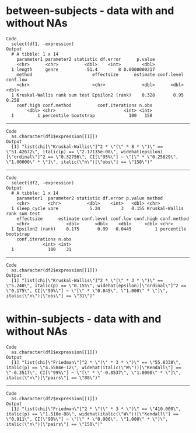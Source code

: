# between-subjects - data with and without NAs

    Code
      select(df1, -expression)
    Output
      # A tibble: 1 x 14
        parameter1 parameter2 statistic df.error      p.value
        <chr>      <chr>          <dbl>    <int>        <dbl>
      1 length     genre           51.4        8 0.0000000217
        method                       effectsize      estimate conf.level conf.low
        <chr>                        <chr>              <dbl>      <dbl>    <dbl>
      1 Kruskal-Wallis rank sum test Epsilon2 (rank)    0.328       0.95    0.258
        conf.high conf.method          conf.iterations n.obs
            <dbl> <chr>                          <int> <int>
      1         1 percentile bootstrap             100   158

---

    Code
      as.character(df1$expression[[1]])
    Output
      [1] "list(chi[\"Kruskal-Wallis\"]^2 * \"(\" * 8 * \")\" == \"51.42672\", italic(p) == \"2.17135e-08\", widehat(epsilon)[\"ordinal\"]^2 == \"0.32756\", CI[\"95%\"] ~ \"[\" * \"0.25829\", \"1.00000\" * \"]\", italic(\"n\")[\"obs\"] == \"158\")"

---

    Code
      select(df2, -expression)
    Output
      # A tibble: 1 x 14
        parameter1  parameter2 statistic df.error p.value method                      
        <chr>       <chr>          <dbl>    <int>   <dbl> <chr>                       
      1 sleep_cycle vore            5.24        3   0.155 Kruskal-Wallis rank sum test
        effectsize      estimate conf.level conf.low conf.high conf.method         
        <chr>              <dbl>      <dbl>    <dbl>     <dbl> <chr>               
      1 Epsilon2 (rank)    0.175       0.99   0.0445         1 percentile bootstrap
        conf.iterations n.obs
                  <int> <int>
      1             100    31

---

    Code
      as.character(df2$expression[[1]])
    Output
      [1] "list(chi[\"Kruskal-Wallis\"]^2 * \"(\" * 3 * \")\" == \"5.240\", italic(p) == \"0.155\", widehat(epsilon)[\"ordinal\"]^2 == \"0.175\", CI[\"99%\"] ~ \"[\" * \"0.045\", \"1.000\" * \"]\", italic(\"n\")[\"obs\"] == \"31\")"

# within-subjects - data with and without NAs

    Code
      as.character(df1$expression[[1]])
    Output
      [1] "list(chi[\"Friedman\"]^2 * \"(\" * 3 * \")\" == \"55.8338\", italic(p) == \"4.5584e-12\", widehat(italic(\"W\"))[\"Kendall\"] == \"-0.3517\", CI[\"99%\"] ~ \"[\" * \"-0.8537\", \"1.0000\" * \"]\", italic(\"n\")[\"pairs\"] == \"88\")"

---

    Code
      as.character(df2$expression[[1]])
    Output
      [1] "list(chi[\"Friedman\"]^2 * \"(\" * 3 * \")\" == \"410.000\", italic(p) == \"1.510e-88\", widehat(italic(\"W\"))[\"Kendall\"] == \"0.911\", CI[\"90%\"] ~ \"[\" * \"0.906\", \"1.000\" * \"]\", italic(\"n\")[\"pairs\"] == \"150\")"


